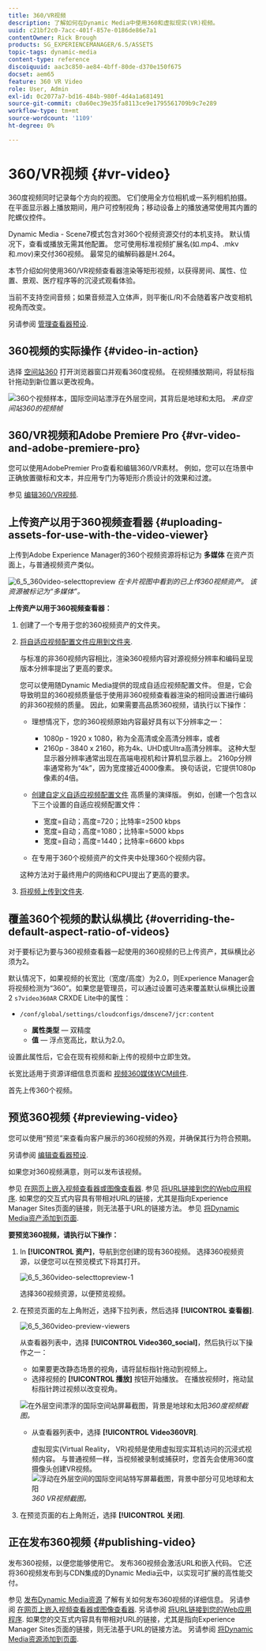 ```yaml
---
title: 360/VR视频
description: 了解如何在Dynamic Media中使用360和虚拟现实(VR)视频。
uuid: c21bf2c0-7acc-401f-857e-0186de86e7a1
contentOwner: Rick Brough
products: SG_EXPERIENCEMANAGER/6.5/ASSETS
topic-tags: dynamic-media
content-type: reference
discoiquuid: aac3c850-ae84-4bff-80de-d370e150f675
docset: aem65
feature: 360 VR Video
role: User, Admin
exl-id: 0c2077a7-bd16-484b-980f-4d4a1a681491
source-git-commit: c0a60ec39e35fa8113ce9e1795561709b9c7e289
workflow-type: tm+mt
source-wordcount: '1109'
ht-degree: 0%

---
```


# 360/VR视频 {#vr-video}

360度视频同时记录每个方向的视图。 它们使用全方位相机或一系列相机拍摄。 在平面显示器上播放期间，用户可控制视角；移动设备上的播放通常使用其内置的陀螺仪控件。

Dynamic Media - Scene7模式包含对360个视频资源交付的本机支持。 默认情况下，查看或播放无需其他配置。 您可使用标准视频扩展名(如.mp4、.mkv和.mov)来交付360视频。 最常见的编解码器是H.264。

本节介绍如何使用360/VR视频查看器渲染等矩形视频，以获得房间、属性、位置、景观、医疗程序等的沉浸式观看体验。

当前不支持空间音频；如果音频混入立体声，则平衡(L/R)不会随着客户改变相机视角而改变。

另请参阅 [管理查看器预设](/help/assets/managing-viewer-presets.md).

## 360视频的实际操作 {#video-in-action}

选择 [空间站360](https://s7d1.scene7.com/s7viewers/html5/Video360Viewer.html?asset=Viewers/space_station_360-AVS) 打开浏览器窗口并观看360度视频。 在视频播放期间，将鼠标指针拖动到新位置以更改视角。

![360个视频样本，国际空间站漂浮在外层空间，其背后是地球和太阳。](assets/6_5_360videoiss_simplified.png)
*来自空间站360的视频帧*

## 360/VR视频和Adobe Premiere Pro {#vr-video-and-adobe-premiere-pro}

您可以使用AdobePremier Pro查看和编辑360/VR素材。 例如，您可以在场景中正确放置徽标和文本，并应用专门为等矩形介质设计的效果和过渡。

参见 [编辑360/VR视频](https://helpx.adobe.com/premiere-pro/how-to/edit-360-vr-video.html).

## 上传资产以用于360视频查看器 {#uploading-assets-for-use-with-the-video-viewer}

上传到Adobe Experience Manager的360个视频资源将标记为 **多媒体** 在资产页面上，与普通视频资产类似。

![6_5_360video-selecttopreview](assets/6_5_360video-selecttopreview.png)
*在卡片视图中看到的已上传360视频资产。 该资源被标记为“多媒体”。*

**上传资产以用于360视频查看器：**

1. 创建了一个专用于您的360视频资产的文件夹。
1. [将自适应视频配置文件应用到文件夹](/help/assets/video-profiles.md#applying-a-video-profile-to-folders).

   与标准的非360视频内容相比，渲染360视频内容对源视频分辨率和编码呈现版本分辨率提出了更高的要求。

   您可以使用随Dynamic Media提供的现成自适应视频配置文件。 但是，它会导致明显的360视频质量低于使用非360视频查看器渲染的相同设置进行编码的非360视频的质量。 因此，如果需要高品质360视频，请执行以下操作：

   * 理想情况下，您的360视频原始内容最好具有以下分辨率之一：

      * 1080p - 1920 x 1080，称为全高清或全高清分辨率，或者
      * 2160p - 3840 x 2160，称为4k、UHD或Ultra高清分辨率。 这种大型显示器分辨率通常出现在高端电视机和计算机显示器上。 2160p分辨率通常称为“4k”，因为宽度接近4000像素。 换句话说，它提供1080p像素的4倍。
   * [创建自定义自适应视频配置文件](/help/assets/video-profiles.md#creating-a-video-encoding-profile-for-adaptive-streaming) 高质量的演绎版。 例如，创建一个包含以下三个设置的自适应视频配置文件：

      * 宽度=自动；高度=720；比特率=2500 kbps
      * 宽度=自动；高度=1080；比特率=5000 kbps
      * 宽度=自动；高度=1440；比特率=6600 kbps
   * 在专用于360个视频资产的文件夹中处理360个视频内容。

   这种方法对于最终用户的网络和CPU提出了更高的要求。

1. [将视频上传到文件夹](/help/assets/managing-video-assets.md#upload-and-preview-video-assets).

## 覆盖360个视频的默认纵横比  {#overriding-the-default-aspect-ratio-of-videos}

对于要标记为要与360视频查看器一起使用的360视频的已上传资产，其纵横比必须为2。

默认情况下，如果视频的长宽比（宽度/高度）为2.0，则Experience Manager会将视频检测为“360”。如果您是管理员，可以通过设置可选来覆盖默认纵横比设置2 `s7video360AR` CRXDE Lite中的属性：

* `/conf/global/settings/cloudconfigs/dmscene7/jcr:content`

   * **属性类型**  — 双精度
   * **值**  — 浮点宽高比，默认为2.0。

设置此属性后，它会在现有视频和新上传的视频中立即生效。

长宽比适用于资源详细信息页面和 [视频360媒体WCM组件](/help/assets/adding-dynamic-media-assets-to-pages.md#dynamic-media-components).

首先上传360个视频。

## 预览360视频 {#previewing-video}

您可以使用“预览”来查看向客户展示的360视频的外观，并确保其行为符合预期。

另请参阅 [编辑查看器预设](/help/assets/managing-viewer-presets.md#editing-viewer-presets).

如果您对360视频满意，则可以发布该视频。

参见 [在网页上嵌入视频查看器或图像查看器](/help/assets/embed-code.md).
参见 [将URL链接到您的Web应用程序](/help/assets/linking-urls-to-yourwebapplication.md). 如果您的交互式内容具有带相对URL的链接，尤其是指向Experience Manager Sites页面的链接，则无法基于URL的链接方法。
参见 [将Dynamic Media资产添加到页面](/help/assets/adding-dynamic-media-assets-to-pages.md).

**要预览360视频，请执行以下操作：**

1. In **[!UICONTROL 资产]**，导航到您创建的现有360视频。 选择360视频资源，以便您可以在预览模式下将其打开。

   ![6_5_360video-selecttopreview-1](assets/6_5_360video-selecttopreview-1.png)

   选择360视频资源，以便预览视频。

1. 在预览页面的左上角附近，选择下拉列表，然后选择 **[!UICONTROL 查看器]**.

   ![6_5_360video-preview-viewers](assets/6_5_360video-preview-viewers.png)

   从查看器列表中，选择 **[!UICONTROL Video360_social]**，然后执行以下操作之一：

   * 如果要更改静态场景的视角，请将鼠标指针拖动到视频上。
   * 选择视频的 **[!UICONTROL 播放]** 按钮开始播放。 在播放视频时，拖动鼠标指针跨过视频以改变视角。

   ![在外层空间漂浮的国际空间站屏幕截图，背景是地球和太阳&#x200B;](assets/6_5_360video-preview-video360-social.png)*360度视频截图。*

   * 从查看器列表中，选择 **[!UICONTROL Video360VR]**.

      虚拟现实(Virtual Reality， VR)视频是使用虚拟现实耳机访问的沉浸式视频内容。 与普通视频一样，当视频被录制或捕获时，您首先会使用360度摄像头创建VR视频。
   ![浮动在外层空间的国际空间站特写屏幕截图，背景中部分可见地球和太阳](assets/6_5_360video-preview-video360vr.png)
   *360 VR视频截图。*

1. 在预览页面的右上角附近，选择 **[!UICONTROL 关闭]**.

## 正在发布360视频 {#publishing-video}

发布360视频，以便您能够使用它。 发布360视频会激活URL和嵌入代码。 它还将360视频发布到与CDN集成的Dynamic Media云中，以实现可扩展的高性能交付。

参见 [发布Dynamic Media资源](/help/assets/publishing-dynamicmedia-assets.md) 了解有关如何发布360视频的详细信息。
另请参阅 [在网页上嵌入视频查看器或图像查看器](/help/assets/embed-code.md).
另请参阅 [将URL链接到您的Web应用程序](/help/assets/linking-urls-to-yourwebapplication.md). 如果您的交互式内容具有带相对URL的链接，尤其是指向Experience Manager Sites页面的链接，则无法基于URL的链接方法。
另请参阅 [将Dynamic Media资源添加到页面](/help/assets/adding-dynamic-media-assets-to-pages.md).

